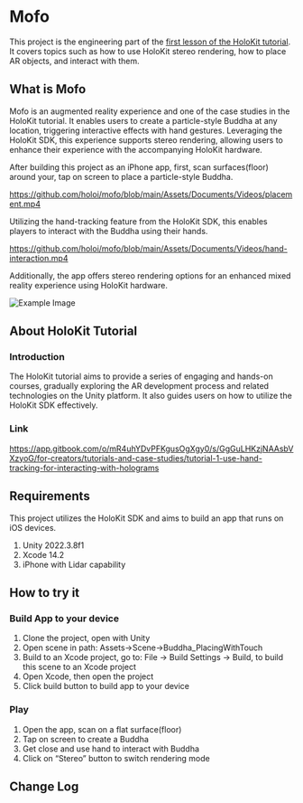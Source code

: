 # Mofo

This project is the engineering part of the [first lesson of the HoloKit tutorial](https://docs.holokit.io/for-creators/tutorials-and-case-studies/tutorial-1-use-hand-tracking-for-interacting-with-holograms). It covers topics such as how to use HoloKit stereo rendering, how to place AR objects, and interact with them.

## What is Mofo

Mofo is an augmented reality experience and one of the case studies in the HoloKit tutorial. It enables users to create a particle-style Buddha at any location, triggering interactive effects with hand gestures. Leveraging the HoloKit SDK, this experience supports stereo rendering, allowing users to enhance their experience with the accompanying HoloKit hardware.

After building this project as an iPhone app, first, scan surfaces(floor) around your, tap on screen to place a particle-style Buddha.

https://github.com/holoi/mofo/blob/main/Assets/Documents/Videos/placement.mp4

Utilizing the hand-tracking feature from the HoloKit SDK, this enables players to interact with the Buddha using their hands.

https://github.com/holoi/mofo/blob/main/Assets/Documents/Videos/hand-interaction.mp4

Additionally, the app offers stereo rendering options for an enhanced mixed reality experience using HoloKit hardware.

![Example Image](https://github.com/holoi/mofo/blob/main/Assets/Documents/Images/stereo-rendering-mode.jpeg)

## About HoloKit Tutorial

### Introduction

The HoloKit tutorial aims to provide a series of engaging and hands-on courses, gradually exploring the AR development process and related technologies on the Unity platform. It also guides users on how to utilize the HoloKit SDK effectively.

### Link

https://app.gitbook.com/o/mR4uhYDvPFKgusOgXgy0/s/GgGuLHKzjNAAsbVXzyoG/for-creators/tutorials-and-case-studies/tutorial-1-use-hand-tracking-for-interacting-with-holograms

## Requirements

This project utilizes the HoloKit SDK and aims to build an app that runs on iOS devices.

1. Unity 2022.3.8f1
2. Xcode 14.2
3. iPhone with Lidar capability

## How to try it

### Build App to your device

1. Clone the project, open with Unity
2. Open scene in path: Assets->Scene->Buddha_PlacingWithTouch
3. Build to an Xcode project, go to: File -> Build Settings -> Build, to build this scene to an Xcode project
4. Open Xcode, then open the project
5. Click build button to build app to your device

### Play

1. Open the app, scan on a flat surface(floor)
2. Tap on screen to create a Buddha
3. Get close and use hand to interact with Buddha
4. Click on “Stereo” button to switch rendering mode

## Change Log
